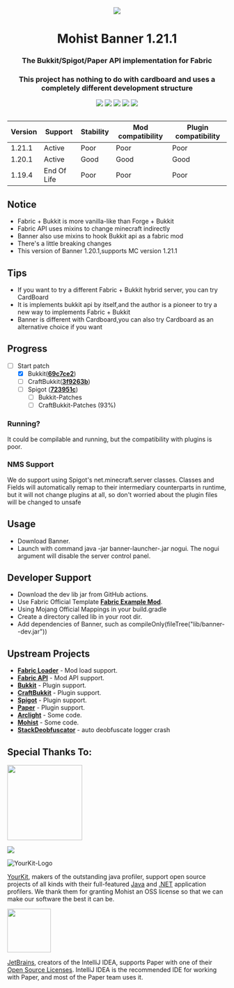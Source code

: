 <div align="center">
<img src="src/main/resources/assets/banner/logo.png">
  <h1>Mohist Banner 1.21.1</h1>

### The Bukkit/Spigot/Paper API implementation for Fabric
### This project has nothing to do with cardboard and uses a completely different development structure
[![](https://img.shields.io/jenkins/build?jobUrl=https%3A%2F%2Fci.codemc.io%2Fjob%2FMohistMC%2Fjob%2FBanner-1.21.1&label=Jenkins&logo=jenkins&logoColor=%23ffffff)](https://ci.codemc.io/job/MohistMC/job/Banner-1.21.1)
[![](https://img.shields.io/github/stars/MohistMC/Banner.svg?label=Stars&logo=github)](https://github.com/MohistMC/Banner/stargazers)
[![](https://img.shields.io/badge/JDK-21.0.3-brightgreen.svg?colorB=469C00&logo=java)](https://www.azul.com/downloads/?version=java-21-lts#zulu)
[![](https://img.shields.io/badge/Gradle-8.8-brightgreen.svg?colorB=469C00&logo=gradle)](https://docs.gradle.org/8.8/release-notes.html)
[![](https://img.shields.io/discord/311256119005937665.svg?color=%237289da&label=Discord&logo=discord&logoColor=%237289da)](https://discord.gg/mohistmc)

[![]()](https://bstats.org/plugin/server-implementation/Mohist/6762)
</div>

| Version | Support     | Stability | Mod compatibility | Plugin compatibility |
|---------|-------------|-----------|-------------------|----------------------| 
| 1.21.1  | Active      | Poor      | Poor              | Poor                 |
| 1.20.1  | Active      | Good      | Good              | Good                 |
| 1.19.4  | End Of Life | Poor      | Poor              | Poor                 |

## Notice
- Fabric + Bukkit is more vanilla-like than Forge + Bukkit
- Fabric API uses mixins to change minecraft indirectly
- Banner also use mixins to hook Bukkit api as a fabric mod
- There's a little breaking changes
- This version of Banner 1.20.1,supports MC version 1.21.1

## Tips
- If you want to try a different Fabric + Bukkit hybrid server, you can try CardBoard
- It is implements bukkit api by itself,and the author is a pioneer to try a new way to implements Fabric + Bukkit
- Banner is different with Cardboard,you can also try Cardboard as an alternative choice if you want

## Progress
- [ ] Start patch
    * [x] Bukkit([**69c7ce2**](https://hub.spigotmc.org/stash/projects/SPIGOT/repos/bukkit/commits/69c7ce2))
    * [ ] CraftBukkit([**3f9263b**](https://hub.spigotmc.org/stash/projects/SPIGOT/repos/craftbukkit/commits/3f9263b))
    - [ ] Spigot ([**723951c**](https://hub.spigotmc.org/stash/projects/SPIGOT/repos/spigot/commits/723951c))
        - [ ] Bukkit-Patches
        - [ ] CraftBukkit-Patches (93%)
### Running?
It could be compilable and running, but the compatibility with plugins is poor.

### NMS Support
We do support using Spigot's net.minecraft.server classes. Classes and Fields will automatically remap to their intermediary counterparts in runtime, but it will not change plugins at all,
so don't worried about the plugin files will be changed to unsafe

## Usage
- Download Banner.
- Launch with command java -jar banner-launcher-<version>.jar nogui. The nogui argument will disable the server control panel.

## Developer Support
- Download the dev lib jar from GitHub actions.
- Use Fabric Official Template [**Fabric Example Mod**](https://github.com/FabricMC/fabric-example-mod.git).
- Using Mojang Official Mappings in your build.gradle
- Create a directory called lib in your root dir.
- Add dependencies of Banner, such as compileOnly(fileTree("lib/banner-<version>-dev.jar"))

## Upstream Projects
- [**Fabric Loader**](https://github.com/FabricMC/fabric-loader.git) - Mod load support.
- [**Fabric API**](https://github.com/FabricMC/fabric-loader.git) - Mod API support.
- [**Bukkit**](https://hub.spigotmc.org/stash/scm/spigot/bukkit.git) - Plugin support.
- [**CraftBukkit**](https://hub.spigotmc.org/stash/scm/spigot/craftbukkit.git) - Plugin support.
- [**Spigot**](https://hub.spigotmc.org/stash/scm/spigot/spigot.git) - Plugin support.
- [**Paper**](https://github.com/PaperMC/Paper.git) - Plugin support.
- [**Arclight**](https://github.com/IzzelAliz/Arclight.git) - Some code.
- [**Mohist**](https://github.com/MohistMC/Mohist.git) - Some code.
- [**StackDeobfuscator**](https://github.com/booky10/StackDeobfuscator) - auto deobfuscate logger crash

## Special Thanks To:
<a href="https://ci.codemc.io/"><img src="https://i.loli.net/2020/03/11/YNicj3PLkU5BZJT.png" width="172"></a>

<a href="https://www.bisecthosting.com/mohistmc"><img src="https://www.bisecthosting.com/partners/custom-banners/118608b8-6e45-4301-b244-41934cdac6d1.png"></a>

![YourKit-Logo](https://www.yourkit.com/images/yklogo.png)

[YourKit](http://www.yourkit.com/), makers of the outstanding java profiler, support open source projects of all kinds with their full-featured [Java](https://www.yourkit.com/java/profiler/index.jsp) and [.NET](https://www.yourkit.com/.net/profiler/index.jsp) application profilers. We thank them for granting Mohist an OSS license so that we can make our software the best it can be.

[<img src="https://user-images.githubusercontent.com/21148213/121807008-8ffc6700-cc52-11eb-96a7-2f6f260f8fda.png" alt="" width="100">](https://www.jetbrains.com)

[JetBrains](https://www.jetbrains.com/), creators of the IntelliJ IDEA, supports Paper with one of their [Open Source Licenses](https://www.jetbrains.com/opensource/). IntelliJ IDEA is the recommended IDE for working with Paper, and most of the Paper team uses it.